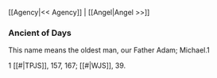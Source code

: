 [[Agency|<< Agency]]  |  [[Angel|Angel >>]]

### Ancient of Days
This name means the oldest man, our Father Adam; Michael.1



1
[[#|TPJS]], 157, 167; [[#|WJS]], 39.